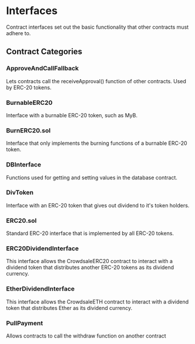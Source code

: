 # Interfaces

Contract interfaces set out the basic functionality that other contracts must adhere to.

## Contract Categories

### ApproveAndCallFallback

Lets contracts call the receiveApproval\(\) function of other contracts. Used by ERC-20 tokens.

### BurnableERC20

Interface with a burnable ERC-20 token, such as MyB.

### BurnERC20.sol

Interface that only implements the burning functions of a burnable ERC-20 token.

### DBInterface

Functions used for getting and setting values in the database contract.

### DivToken

Interface with an ERC-20 token that gives out dividend to it's token holders.

### ERC20.sol

Standard ERC-20 interface that is implemented by all ERC-20 tokens.

### ERC20DividendInterface

This interface allows the CrowdsaleERC20 contract to interact with a dividend token that distributes another ERC-20 tokens as its dividend currency.

### EtherDividendInterface

This interface allows the CrowdsaleETH contract to interact with a dividend token that distributes Ether as its dividend currency.

### PullPayment

Allows contracts to call the withdraw function on another contract

